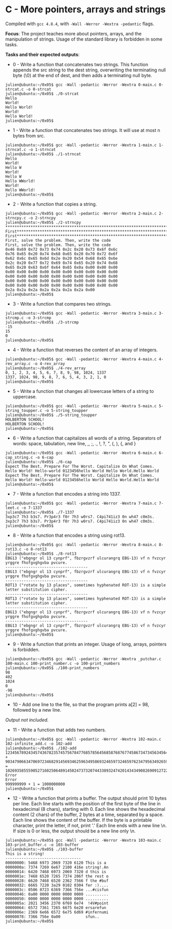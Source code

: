 # C - More pointers, arrays and strings

Compiled with `gcc 4.8.4`, with `-Wall -Werror -Wextra -pedantic` flags.

**Focus**: The project teaches more about pointers, arrays, and the manipulation of strings. Usage of the standard library is forbidden in some tasks.

**Tasks and their expected outputs**:
- 0 - Write a function that concatenates two strings. This function appends the src string to the dest string, overwriting the terminating null byte (\0) at the end of dest, and then adds a terminating null byte.
```
julien@ubuntu:~/0x05$ gcc -Wall -pedantic -Werror -Wextra 0-main.c 0-strcat.c -o 0-strcat
julien@ubuntu:~/0x05$ ./0-strcat 
Hello 
World!
Hello World!
World!
Hello World!
julien@ubuntu:~/0x05$ 
```
- 1 - Write a function that concatenates two strings. It will use at most n bytes from src.
```
julien@ubuntu:~/0x05$ gcc -Wall -pedantic -Werror -Wextra 1-main.c 1-strncat.c -o 1-strncat
julien@ubuntu:~/0x05$ ./1-strncat 
Hello 
World!
Hello W
World!
Hello W
Hello WWorld!
World!
Hello WWorld!
julien@ubuntu:~/0x05$
```
- 2 - Write a function that copies a string.
```
julien@ubuntu:~/0x05$ gcc -Wall -pedantic -Werror -Wextra 2-main.c 2-strncpy.c -o 2-strncpy
julien@ubuntu:~/0x05$ ./2-strncpy 
*************************************************************************************************
First********************************************************************************************
First********************************************************************************************
First, solve the problem. Then, write the code
First, solve the problem. Then, write the code
0x46 0x69 0x72 0x73 0x74 0x2c 0x20 0x73 0x6f 0x6c
0x76 0x65 0x20 0x74 0x68 0x65 0x20 0x70 0x72 0x6f
0x62 0x6c 0x65 0x6d 0x2e 0x20 0x54 0x68 0x65 0x6e
0x2c 0x20 0x77 0x72 0x69 0x74 0x65 0x20 0x74 0x68
0x65 0x20 0x63 0x6f 0x64 0x65 0x0a 0x00 0x00 0x00
0x00 0x00 0x00 0x00 0x00 0x00 0x00 0x00 0x00 0x00
0x00 0x00 0x00 0x00 0x00 0x00 0x00 0x00 0x00 0x00
0x00 0x00 0x00 0x00 0x00 0x00 0x00 0x00 0x00 0x00
0x00 0x00 0x00 0x00 0x00 0x00 0x00 0x00 0x00 0x00
0x2a 0x2a 0x2a 0x2a 0x2a 0x2a 0x2a 0x00
julien@ubuntu:~/0x05$ 
```
- 3 - Write a function that compares two strings.
```
julien@ubuntu:~/0x05$ gcc -Wall -pedantic -Werror -Wextra 3-main.c 3-strcmp.c -o 3-strcmp
julien@ubuntu:~/0x05$ ./3-strcmp 
-15
15
0
julien@ubuntu:~/0x05$ 
```
- 4 - Write a function that reverses the content of an array of integers.
```
julien@ubuntu:~/0x05$ gcc -Wall -pedantic -Werror -Wextra 4-main.c 4-rev_array.c -o 4-rev_array
julien@ubuntu:~/0x05$ ./4-rev_array 
0, 1, 2, 3, 4, 5, 6, 7, 8, 9, 98, 1024, 1337
1337, 1024, 98, 9, 8, 7, 6, 5, 4, 3, 2, 1, 0
julien@ubuntu:~/0x05$ 
```
- 5 - Write a function that changes all lowercase letters of a string to uppercase.
```
julien@ubuntu:~/0x05$ gcc -Wall -pedantic -Werror -Wextra 5-main.c 5-string_toupper.c -o 5-string_toupper
julien@ubuntu:~/0x05$ ./5-string_toupper 
HOLBERTON SCHOOL!
HOLBERTON SCHOOL!
julien@ubuntu:~/0x05$ 
```
- 6 - Write a function that capitalizes all words of a string. Separators of words: space, tabulation, new line, ,, ;, ., !, ?, ", (, ), {, and }
```
julien@ubuntu:~/0x05$ gcc -Wall -pedantic -Werror -Wextra 6-main.c 6-cap_string.c -o 6-cap
julien@ubuntu:~/0x05$ ./6-cap 
Expect The Best. Prepare For The Worst. Capitalize On What Comes.
Hello World! Hello-world 0123456hello World Hello World.Hello World
Expect The Best. Prepare For The Worst. Capitalize On What Comes.
Hello World! Hello-world 0123456hello World Hello World.Hello World
julien@ubuntu:~/0x05$ 
```
- 7 - Write a function that encodes a string into 1337.
```
julien@ubuntu:~/0x05$ gcc -Wall -pedantic -Werror -Wextra 7-main.c 7-leet.c -o 7-1337
julien@ubuntu:~/0x05$ ./7-1337 
3xp3c7 7h3 b3s7. Pr3p4r3 f0r 7h3 w0rs7. C4pi741iz3 0n wh47 c0m3s.
3xp3c7 7h3 b3s7. Pr3p4r3 f0r 7h3 w0rs7. C4pi741iz3 0n wh47 c0m3s.
julien@ubuntu:~/0x05$ 
```
- 8 - Write a function that encodes a string using rot13.
```
julien@ubuntu:~/0x05$ gcc -Wall -pedantic -Werror -Wextra 8-main.c 8-rot13.c -o 8-rot13
julien@ubuntu:~/0x05$ ./8-rot13 
EBG13 ("ebgngr ol 13 cynprf", fbzrgvzrf ulcurangrq EBG-13) vf n fvzcyr yrggre fhofgvghgvba pvcure.
------------------------------------
EBG13 ("ebgngr ol 13 cynprf", fbzrgvzrf ulcurangrq EBG-13) vf n fvzcyr yrggre fhofgvghgvba pvcure.
------------------------------------
ROT13 ("rotate by 13 places", sometimes hyphenated ROT-13) is a simple letter substitution cipher.
------------------------------------
ROT13 ("rotate by 13 places", sometimes hyphenated ROT-13) is a simple letter substitution cipher.
------------------------------------
EBG13 ("ebgngr ol 13 cynprf", fbzrgvzrf ulcurangrq EBG-13) vf n fvzcyr yrggre fhofgvghgvba pvcure.
------------------------------------
EBG13 ("ebgngr ol 13 cynprf", fbzrgvzrf ulcurangrq EBG-13) vf n fvzcyr yrggre fhofgvghgvba pvcure.
julien@ubuntu:~/0x05$ 
```
- 9 - Write a function that prints an integer. Usage of long, arrays, pointers is forbidden.
```
julien@ubuntu:~/0x05$ gcc -Wall -pedantic -Werror -Wextra _putchar.c 100-main.c 100-print_number.c -o 100-print_numbers
julien@ubuntu:~/0x05$ ./100-print_numbers 
98
402
1024
0
-98
julien@ubuntu:~/0x05$ 
```
- 10 - Add one line to the file, so that the program prints a[2] = 98, followed by a new line.

*Output not included.*
- 11 - Write a function that adds two numbers.
```
julien@ubuntu:~/0x05$ gcc -Wall -pedantic -Werror -Wextra 102-main.c 102-infinite_add.c -o 102-add
julien@ubuntu:~/0x05$ ./102-add 
1234567892434574367823574575678477685785645685876876774586734734563456453743756756784458 + 9034790663470697234682914569346259634958693246597324659762347956349265983465962349569346 = 10269358555905271602506489145024737320744338932474201434349082690912722437209719106353804
Error
Error
999999999 + 1 = 1000000000
julien@ubuntu:~/0x05$ 
```
- 12 - Write a function that prints a buffer. The output should print 10 bytes per line. Each line starts with the position of the first byte of the line in hexadecimal (8 chars), starting with 0. Each line shows the hexadecimal content (2 chars) of the buffer, 2 bytes at a time, separated by a space. Each line shows the content of the buffer. If the byte is a printable character, print the letter, if not, print '.' Each line ends with a new line \n. If size is 0 or less, the output should be a new line only \n.
```
julien@ubuntu:~/0x05$ gcc -Wall -pedantic -Werror -Wextra 103-main.c 103-print_buffer.c -o 103-buffer
julien@ubuntu:~/0x05$ ./103-buffer 
This is a string!
---------------------------------
00000000: 5468 6973 2069 7320 6120 This is a 
0000000a: 7374 7269 6e67 2100 416e string!.An
00000014: 6420 7468 6973 2069 7320 d this is 
0000001e: 7468 6520 7265 7374 206f the rest o
00000028: 6620 7468 6520 2362 7566 f the #buf
00000032: 6665 7220 3a29 0102 0304 fer :)....
0000003c: 0506 0723 6369 7366 756e ...#cisfun
00000046: 0a00 0000 0000 0000 0000 ..........
00000050: 0000 0000 0000 0000 0000 ..........
0000005a: 2021 3456 2370 6f69 6e74  !4V#point
00000064: 6572 7361 7265 6675 6e20 ersarefun 
0000006e: 2369 6e66 6572 6e75 6d69 #infernumi
00000078: 7366 756e 0a00           sfun..
julien@ubuntu:~/0x05$ 
```
